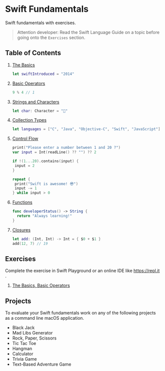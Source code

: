 # Swift Fundamentals

Swift fundamentals with exercises.

> Attention developer: Read the Swift Language Guide on a topic before going onto the `Exercises` section.

## Table of Contents 

1. [The Basics](https://docs.swift.org/swift-book/LanguageGuide/TheBasics.html)
   ```swift 
   let swiftIntroduced = "2014"
   ```
1. [Basic Operators](https://docs.swift.org/swift-book/LanguageGuide/BasicOperators.html)
   ```swift 
   9 % 4 // 1 
   ```
1. [Strings and Characters](https://docs.swift.org/swift-book/LanguageGuide/BasicOperators.html)
   ```swift 
   let char: Character = "🚀"
   ```
1. [Collection Types](https://docs.swift.org/swift-book/LanguageGuide/CollectionTypes.html)
   ```swift 
   let languages = ["C", "Java", "Objective-C", "Swift", "JavaScript"]
   ```
1. [Control Flow](https://docs.swift.org/swift-book/LanguageGuide/ControlFlow.html)
    ```swift
   print("Please enter a number between 1 and 20 ?")
   var input = Int(readLine() ?? "") ?? 2

   if !(1...20).contains(input) {
     input = 2 
   }

   repeat {
     print("Swift is awesome! 😎")
     input -= 1
   } while input > 0
    ```
1. [Functions](https://docs.swift.org/swift-book/LanguageGuide/Functions.html)
   ```swift 
   func developerStatus() -> String {
     return "Always learning!"
   }
   ```
1. [Closures](https://docs.swift.org/swift-book/LanguageGuide/Closures.html)
   ```swift 
   let add: (Int, Int) -> Int = { $0 + $1 }
   add(12, 7) // 19
   ```


## Exercises

Complete the exercise in Swift Playground or an online IDE like https://repl.it . 

1. [The Basics, Basic Operators](https://github.com/alexpaul/Swift-Fundamentals/blob/main/Types-Variables-Logic-Operations-Exercise.md)


## Projects 

To evaluate your Swift fundamentals work on any of the following projects as a command line macOS application. 

* Black Jack 
* Mad Libs Generator
* Rock, Paper, Scissors
* Tic Tac Toe 
* Hangman 
* Calculator
* Trivia Game
* Text-Based Adventure Game
